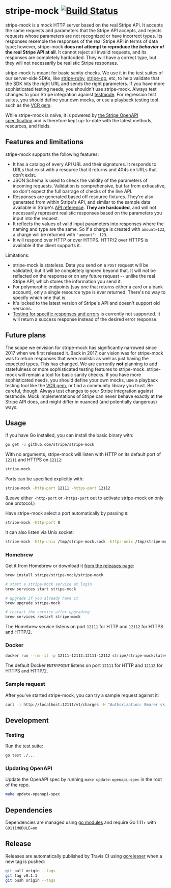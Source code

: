 # stripe-mock [![Build Status](https://travis-ci.org/stripe/stripe-mock.svg?branch=master)](https://travis-ci.org/stripe/stripe-mock)

stripe-mock is a mock HTTP server based on the real Stripe API. It accepts the
same requests and parameters that the Stripe API accepts, and rejects requests
whose parameters are not recognized or have incorrect types. Its responses
resemble the responses of the real Stripe API in terms of data type; however,
stripe-mock **does not attempt to reproduce the _behavior_ of the real Stripe API
at all**. It cannot reject all invalid requests, and its responses are completely
hardcoded. They will have a correct type, but they will not necessarily be
realistic Stripe responses.

stripe-mock is meant for basic sanity checks. We use it in the test suites of
our server-side SDKs, like [stripe-ruby](https://github.com/stripe/stripe-ruby),
[stripe-go](https://github.com/stripe/stripe-go), etc, to help validate that the
SDK hits the right URL and sends the right parameters. If you have more
sophisticated testing needs, you shouldn't use stripe-mock. Always test changes
to your Stripe integration against
[testmode](https://stripe.com/docs/keys#test-live-modes). For regression test
suites, you should define your own mocks, or use a playback testing tool such as
the [VCR gem](https://github.com/vcr/vcr).

While stripe-mock is naïve, it is powered by
[the Stripe OpenAPI specification][openapi] and is therefore kept up-to-date
with the latest methods, resources, and fields.

## Features and limitations

stripe-mock supports the following features:

- It has a catalog of every API URL and their signatures. It responds to URLs
  that exist with a resource that it returns and 404s on URLs that don't exist.
- JSON Schema is used to check the validity of the parameters of incoming
  requests. Validation is comprehensive, but far from exhaustive, so don't
  expect the full barrage of checks of the live API.
- Responses are generated based off resource fixtures. They're also generated
  from within Stripe's API, and similar to the sample data available in Stripe's
  [API reference][apiref]. **They are hardcoded**, and will not necessarily
  represent realistic responses based on the parameters you input into the
  request.
- It reflects the values of valid input parameters into responses where the
  naming and type are the same. So if a charge is created with `amount=123`, a
  charge will be returned with `"amount": 123`.
- It will respond over HTTP or over HTTPS. HTTP/2 over HTTPS is available if the
  client supports it.

Limitations:

- stripe-mock is stateless. Data you send on a `POST` request will be validated,
  but it will be completely ignored beyond that. It will not be reflected on the
  response or on any future request -- unlike the real Stripe API, which stores
  the information you send it.
- For polymorphic endpoints (say one that returns either a card or a bank
  account), only a single resource type is ever returned. There's no way to
  specify which one that is.
- It's locked to the latest version of Stripe's API and doesn't support old
  versions.
- [Testing for specific responses and errors](https://stripe.com/docs/testing#cards-responses)
  is currently not supported. It will return a success response instead of the
  desired error response.

## Future plans

The scope we envision for stripe-mock has significantly narrowed since 2017 when
we first released it. Back in 2017, our vision was for stripe-mock was to return
responses that were _realistic_ as well as just having the expected types. This
has changed. We are currently **not** planning to add statefulness or more
sophisticated testing features to stripe-mock. stripe-mock will remain a tool
for basic sanity checks. If you have more sophisticated needs, you should define
your own mocks, use a playback testing tool like the
[VCR gem](https://github.com/vcr/vcr), or find a community library you trust. Be
careful, though. Always test changes to your Stripe integration against
testmode. Mock implementations of Stripe can never behave exactly at the Stripe
API does, and might differ in nuanced (and potentially dangerous) ways.

## Usage

If you have Go installed, you can install the basic binary with:

```sh
go get -u github.com/stripe/stripe-mock
```

With no arguments, stripe-mock will listen with HTTP on its default port of
`12111` and HTTPS on `12112`:

```sh
stripe-mock
```

Ports can be specified explicitly with:

```sh
stripe-mock -http-port 12111 -https-port 12112
```

(Leave either `-http-port` or `-https-port` out to activate stripe-mock on only
one protocol.)

Have stripe-mock select a port automatically by passing `0`:

```sh
stripe-mock -http-port 0
```

It can also listen via Unix socket:

```sh
stripe-mock -http-unix /tmp/stripe-mock.sock -https-unix /tmp/stripe-mock-secure.sock
```

### Homebrew

Get it from Homebrew or download it [from the releases page][releases]:

```sh
brew install stripe/stripe-mock/stripe-mock

# start a stripe-mock service at login
brew services start stripe-mock

# upgrade if you already have it
brew upgrade stripe-mock

# restart the service after upgrading
brew services restart stripe-mock
```

The Homebrew service listens on port `12111` for HTTP and `12112` for HTTPS and
HTTP/2.

### Docker

```sh
docker run --rm -it -p 12111-12112:12111-12112 stripe/stripe-mock:latest
```

The default Docker `ENTRYPOINT` listens on port `12111` for HTTP and `12112` for
HTTPS and HTTP/2.

### Sample request

After you've started stripe-mock, you can try a sample request against it:

```sh
curl -i http://localhost:12111/v1/charges -H "Authorization: Bearer sk_test_123"
```

## Development

### Testing

Run the test suite:

```sh
go test ./...
```

### Updating OpenAPI

Update the OpenAPI spec by running `make update-openapi-spec` in the root of the
repo.

```sh
make update-openapi-spec
```

## Dependencies

Dependencies are managed using [go modules][gomod] and require Go 1.11+ with
`GO111MODULE=on`.

## Release

Releases are automatically published by Travis CI using [goreleaser] when a new
tag is pushed:

```sh
git pull origin --tags
git tag v0.1.1
git push origin --tags
```

[apiref]: https://stripe.com/docs/api
[go-bindata]: https://github.com/go-bindata/go-bindata
[gomod]: https://golang.org/ref/mod
[goreleaser]: https://github.com/goreleaser/goreleaser
[openapi]: https://github.com/stripe/openapi
[releases]: https://github.com/stripe/stripe-mock/releases

<!--
# vim: set tw=79:
-->
